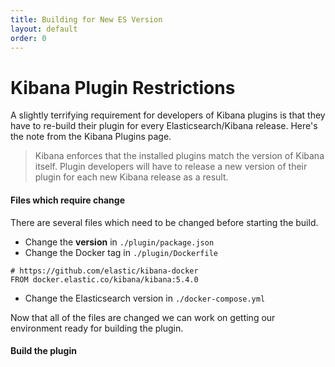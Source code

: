 ```yaml
---
title: Building for New ES Version
layout: default
order: 0
---
```


# Kibana Plugin Restrictions

A slightly terrifying requirement for developers of Kibana plugins is that they have to re-build their plugin for every Elasticsearch/Kibana release. Here's the note from the Kibana Plugins page.

> Kibana enforces that the installed plugins match the version of Kibana itself. Plugin developers will have to release a new version of their plugin for each new Kibana release as a result.

#### Files which require change

There are several files which need to be changed before starting the build.
* Change the **version** in `./plugin/package.json`
* Change the Docker tag in `./plugin/Dockerfile`

```
# https://github.com/elastic/kibana-docker
FROM docker.elastic.co/kibana/kibana:5.4.0
```

* Change the Elasticsearch version in `./docker-compose.yml`

Now that all of the files are changed we can work on getting our environment ready for building the plugin.

#### Build the plugin


